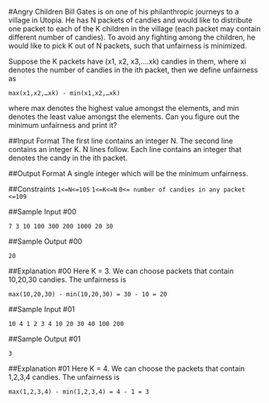 #Angry Children
Bill Gates is on one of his philanthropic journeys to a village in Utopia. He has N packets of candies and would like to distribute one packet to each of the K children in the village (each packet may contain different number of candies). To avoid any fighting among the children, he would like to pick K out of N packets, such that unfairness is minimized.

Suppose the K packets have (x1, x2, x3,….xk) candies in them, where xi denotes the number of candies in the ith packet, then we define unfairness as

`max(x1,x2,…xk) - min(x1,x2,…xk)`

where max denotes the highest value amongst the elements, and min denotes the least value amongst the elements. Can you figure out the minimum unfairness and print it?

##Input Format
The first line contains an integer N.
The second line contains an integer K. N lines follow. Each line contains an integer that denotes the candy in the ith packet.

##Output Format
A single integer which will be the minimum unfairness.

##Constraints
`1<=N<=105`
`1<=K<=N`
`0<= number of candies in any packet <=109`

##Sample Input #00

`7
3
10
100
300
200
1000
20
30`

##Sample Output #00

`20`

##Explanation #00
Here K = 3. We can choose packets that contain 10,20,30 candies. The unfairness is

`max(10,20,30) - min(10,20,30) = 30 - 10 = 20`

##Sample Input #01

`10
4
1
2
3
4
10
20
30
40
100
200`

##Sample Output #01

`3`

##Explanation #01
Here K = 4. We can choose the packets that contain 1,2,3,4 candies. The unfairness is

`max(1,2,3,4) - min(1,2,3,4) = 4 - 1 = 3`
